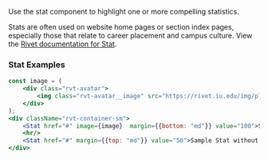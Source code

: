 Use the stat component to highlight one or more compelling statistics.

Stats are often used on website home pages or section index pages, especially those that relate to career placement and campus culture.
View the [Rivet documentation for Stat](https://rivet.uits.iu.edu/components/stat/).

### Stat Examples

<!-- prettier-ignore-start -->
```jsx
const image = (
    <div class="rvt-avatar">
        <img class="rvt-avatar__image" src="https://rivet.iu.edu/img/placeholder/avatar-1.webp" alt="" />
    </div>
);
<div className="rvt-container-sm">
    <Stat href="#" image={image}  margin={{bottom: "md"}} value="100">Sample Stat with image</Stat>
    <hr/>
    <Stat href="#" margin={{top: "md"}} value="50">Sample Stat without image</Stat>
</div>
```
<!-- prettier-ignore-end -->



